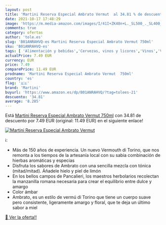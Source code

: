 ```yaml
---
layout: post
title: 'Martini Reserva Especial Ambrato Vermut  al 34.81 % de descuento'
date: 2021-10-17 17:48:29
image: 'https://m.media-amazon.com/images/I/41I+ZK48n+L._SL500_._SL400_.jpg'
comments: true
category: ofertas
author: 'tole.es'
slug: 'B01ANRAHVQ-es Martini Reserva Especial Ambrato Vermut 750ml'
sku: 'B01ANRAHVQ-es'
tags: [ 'Alimentación y bebidas','Cervezas, vinos y licores','Vinos','Vinos fortificados y de postre','martini','vermut', ]
actualPrice: 7.49 EUR
currency: EUR
price: 7.49
comparePrice: 11.49 EUR
prodname: 'Martini Reserva Especial Ambrato Vermut  750ml'
country: 'es'
flag: '🇪🇸'
brand: 'Martini'
buyurl: 'https://www.amazon.es/dp/B01ANRAHVQ/?tag=tolees-21'
descuento: '34.81'
average: '8.285'
---
```


Está [Martini Reserva Especial Ambrato Vermut  750ml](https://www.amazon.es/dp/B01ANRAHVQ/?tag=tolees-21) con 34.81 de descuento por 7.49 EUR (original: 11.49 EUR) en el siguiente enlace!

[![Martini Reserva Especial Ambrato Vermut ](https://m.media-amazon.com/images/I/41I+ZK48n+L._SL500_._SL400_.jpg)](https://www.amazon.es/dp/B01ANRAHVQ/?tag=tolees-21)

ℹ️:

- Más de 150 años de experiencia. Un nuevo Vermouth di Torino, que nos remonta a los tiempos de la artesanía local con su sabia combinación de hierbas aromáticas y especias
- Disfruta los sabores de Ambrato con una sencilla mezcla con tónica (mitad/mitad). Áñadele hielo y piel de limón
- En los bellos campos de Pancalieri, los maestros herbolarios recolectan la manzanilla romana necesaria para crear el equilibrio entre dulce y amargo
- Color ámbar
- Ambrato, es un estilo de vermú di Torino que tiene un cuerpo suave pero consistente, ligeramente amargo y floral, que te deja un último sabor a miel

[🛒 Ver la oferta!!](https://www.amazon.es/dp/B01ANRAHVQ/?tag=tolees-21)

